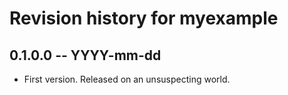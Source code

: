 # Revision history for myexample

## 0.1.0.0 -- YYYY-mm-dd

* First version. Released on an unsuspecting world.
